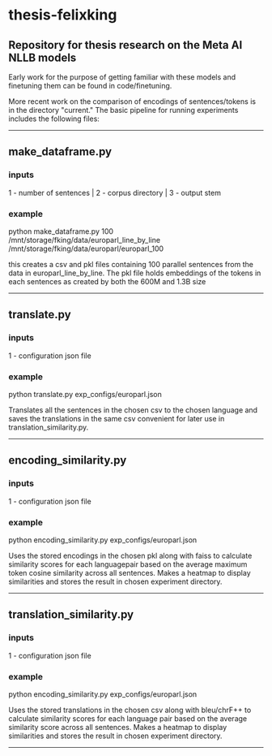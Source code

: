 # thesis-felixking
## Repository for thesis research on the Meta AI NLLB models

Early work for the purpose of getting familiar with these models and finetuning them can be found in code/finetuning.

More recent work on the comparison of encodings of sentences/tokens is in the directory "current." The basic pipeline for running experiments includes the following files:

------------------------------------------------------------------------------------------------------------------------------

## make_dataframe.py
### inputs
1 - number of sentences | 2 - corpus directory | 3 - output stem
### example
python make_dataframe.py 100 /mnt/storage/fking/data/europarl_line_by_line /mnt/storage/fking/data/europarl/europarl_100

this creates a csv and pkl files containing 100 parallel sentences from the data in europarl_line_by_line. The pkl file holds embeddings of the tokens in each sentences as created by both the 600M and 1.3B size 

------------------------------------------------------------------------------------------------------------------------------

## translate.py
### inputs
1 - configuration json file
### example
python translate.py exp_configs/europarl.json

Translates all the sentences in the chosen csv to the chosen language and saves the translations in the same csv convenient for later use in translation_similarity.py.

------------------------------------------------------------------------------------------------------------------------------

## encoding_similarity.py
### inputs
1 - configuration json file
### example
python encoding_similarity.py exp_configs/europarl.json

Uses the stored encodings in the chosen pkl along with faiss to calculate similarity scores for each languagepair based on the average maximum token cosine similarity across all sentences. Makes a heatmap to display similarities and stores the result in chosen experiment directory.

------------------------------------------------------------------------------------------------------------------------------

## translation_similarity.py
### inputs
1 - configuration json file
### example
python encoding_similarity.py exp_configs/europarl.json

Uses the stored translations in the chosen csv along with bleu/chrF++ to calculate similarity scores for each language pair based on the average similarity score across all sentences. Makes a heatmap to display similarities and stores the result in chosen experiment directory.

------------------------------------------------------------------------------------------------------------------------------